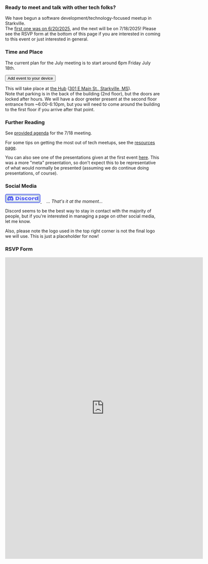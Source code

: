 ### Ready to meet and talk with other tech folks?

We have begun a software development/technology-focused meetup in Starkville.  
The [first one was on 6/20/2025](archive/first_meetup.md), and the next will be on 7/18/2025!
Please see the RSVP form at the bottom of this page if you are interested in coming to this event or just interested in general.

### Time and Place
The current plan for the July meeting is to start around 6pm Friday July 18th.  

<link rel="stylesheet" href="styles/buttons.css">
<a href="https://calendar.online/event/page/ee2f4a368e7e7305b5ef323843ff4962fd85e3a216d4c4ba38" target="_blank">
<button id="myButton">Add event to your device</button>
</a>

This will take place at [the Hub](https://coworkmsu.com/) ([301 E Main St., Starkville, MS](https://www.google.com/maps/place/The+Hub/@33.4640187,-88.8137437,19.83z/data=!4m6!3m5!1s0x88813510f01510dd:0x454a02eaf7bde9c7!8m2!3d33.4643121!4d-88.8137627!16s%2Fg%2F11y4364z1j?entry=ttu&g_ep=EgoyMDI1MDYzMC4wIKXMDSoASAFQAw%3D%3D)).  
Note that parking is in the back of the building (2nd floor), but the doors are locked after hours. We will have a door greeter present at the second floor entrance from ~6:00-6:10pm, but you will need to come around the building to the first floor if you arrive after that point.


### Further Reading

See [provided agenda](agenda_2025-07-18.md) for the 7/18 meeting.

For some tips on getting the most out of tech meetups, see the [resources page](resources.md).

You can also see one of the presentations given at the first event <a href="presentations\quarto\what-to-expect-at-a-tech-meetup\what-to-expect-at-a-tech-meetup.html" target="_blank">here</a>.
This was a more "meta" presentation, so don't expect this to be representative of what would normally be presented (assuming we do continue doing presentations, of course).

### Social Media
<style>
#discord-button {
        padding: 5px;
        background-color: #bfcde0;
  border: 2px solid #5865f2;
  border-radius: 5px;
}
#discord-button:hover {
  transition-duration: 0.4s;
  background-color:rgb(130, 169, 223);
  /* color: #brown; */
}

</style>

<a href="https://discord.gg/pq42VUrH">
<img id="discord-button" src="images/Discord-Logo-Blurple.svg" width="100"> </img>
</a>
 &nbsp; &nbsp; <i>... That's it at the moment...</i>

 Discord seems to be the best way to stay in contact with the majority of people, but if you're interested in managing a page on other social media, let me know. 

Also, please note the logo used in the top right corner is not the final logo we will use. This is just a placeholder for now!

### RSVP Form

<iframe src="https://docs.google.com/forms/d/e/1FAIpQLSeX2Xg4z1zgMLBX9ceslSfrs2AkjO2lc_przwqDw0dx00OwEA/viewform?embedded=true" width="640" height="976" frameborder="0" marginheight="0" marginwidth="0">Loading…</iframe>

